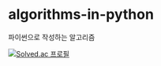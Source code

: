 # algorithms-in-python
파이썬으로 작성하는 알고리즘

[![Solved.ac
프로필](http://mazassumnida.wtf/api/generate_badge?boj={ukseongchoi})](https://solved.ac/{ukseongchoi})
